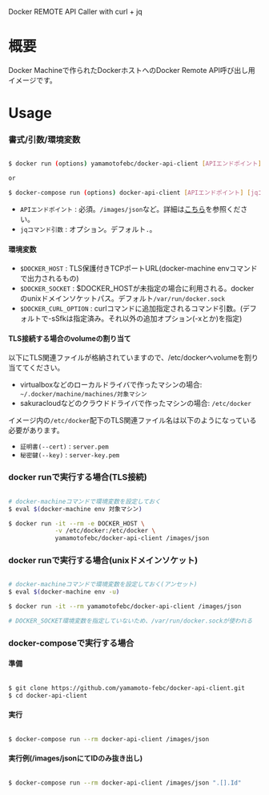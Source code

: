 Docker REMOTE API Caller with curl + jq

# 概要

Docker Machineで作られたDockerホストへのDocker Remote API呼び出し用イメージです。

# Usage

### 書式/引数/環境変数
```bash

$ docker run (options) yamamotofebc/docker-api-client [APIエンドポイント] [jqコマンド引数]

or

$ docker-compose run (options) docker-api-client [APIエンドポイント] [jqコマンド引数]

```


  - `APIエンドポイント` : 必須。`/images/json`など。詳細は[こちら](https://docs.docker.com/engine/reference/api/docker_remote_api/)を参照ください。
  - `jqコマンド引数` : オプション。デフォルト`.`。

#### 環境変数

  - `$DOCKER_HOST` : TLS保護付きTCPポートURL(docker-machine envコマンドで出力されるもの)
  - `$DOCKER_SOCKET` : $DOCKER_HOSTが未指定の場合に利用される。dockerのunixドメインソケットパス。デフォルト`/var/run/docker.sock`
  - `$DOCKER_CURL_OPTION` : curlコマンドに追加指定されるコマンド引数。(デフォルトで-sSfkは指定済み。それ以外の追加オプション(-xとか)を指定)

#### TLS接続する場合のvolumeの割り当て

以下にTLS関連ファイルが格納されていますので、/etc/dockerへvolumeを割り当ててください。

  - virtualboxなどのローカルドライバで作ったマシンの場合: `~/.docker/machine/machines/対象マシン`
  - sakuracloudなどのクラウドドライバで作ったマシンの場合: `/etc/docker`

イメージ内の`/etc/docker`配下のTLS関連ファイル名は以下のようになっている必要があります。

  - `証明書(--cert)` : `server.pem`
  - `秘密鍵(--key)` :  `server-key.pem`

### docker runで実行する場合(TLS接続)

```bash

# docker-machineコマンドで環境変数を設定しておく
$ eval $(docker-machine env 対象マシン)

$ docker run -it --rm -e DOCKER_HOST \
             -v /etc/docker:/etc/docker \
             yamamotofebc/docker-api-client /images/json

```

### docker runで実行する場合(unixドメインソケット)

```bash

# docker-machineコマンドで環境変数を設定しておく(アンセット)
$ eval $(docker-machine env -u)

$ docker run -it --rm yamamotofebc/docker-api-client /images/json

# DOCKER_SOCKET環境変数を指定していないため、/var/run/docker.sockが使われる

```


### docker-composeで実行する場合

#### 準備

```bash

$ git clone https://github.com/yamamoto-febc/docker-api-client.git
$ cd docker-api-client

```

#### 実行

```bash

$ docker-compose run --rm docker-api-client /images/json

```

#### 実行例(/images/jsonにてIDのみ抜き出し)

```bash

$ docker-compose run --rm docker-api-client /images/json ".[].Id"

```





